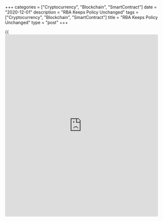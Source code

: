 +++
categories = ["Cryptocurrency", "Blockchain", "SmartContract"]
date = "2020-12-01"
description = "RBA Keeps Policy Unchanged"
tags = ["Cryptocurrency", "Blockchain", "SmartContract"]
title = "RBA Keeps Policy Unchanged"
type = "post"
+++

{{<iframe id="large-banner" src="https://www.bounty.group/#slide=14.0" width="100%" height="600" scrolling="no" style="border: 0px solid rgb(216, 221, 230); border-radius: 3px;">}}

Australia's central bank maintained its key interest rate and vowed to
keep the record low rate for at least three years.

The [policy](https://www.fintechee.com/policy/) board of the Reserve Bank of Australia headed by the governor
Philip Lowe decided on Tuesday to leave its key rate unchanged at a
record low of 0.10 percent.

The central bank holds the target for the yield on the 3-year Australian
Government bond at around 0.1 percent and the parameters of the Term
Funding Facility and the government bond purchase program.

The board will not increase the cash rate until actual inflation is
sustainably within the 2 to 3 per cent target range, the bank said.
Given the outlook, the board is not expecting to increase the cash rate
for at least three years.

The board will keep the size of the bond purchase program under review,
particularly in light of the evolving outlook for jobs and inflation.
The board said it is prepared to do more if necessary.

For comments and feedback [contact](https://www.playgroundfx.com/contact/): editorial@rtt[news](https://www.letsplayfx.com/blog/forex-news-website/).com

[Economic News][1]

 **What parts of the world are seeing the best (and worst) economic
performances lately? Click[here][2] to check out our [Econ Scorecard][2]
and find out! See up-to-the-moment [ranking](https://www.playgroundfx.com/blog/crypto-exchange-ranking/)s for the best and worst
performers in [GDP][3], [unemployment rate][4], [inflation][2] and much
more.**

   1. www.rtt[news](https://www.letsplayfx.com/blog/forex-news-website/).com/Content/EconomicNews.aspx
   2. www.rtt[news](https://www.letsplayfx.com/blog/forex-news-website/).com/economic-scorecard/world-rank/CPI/highest-performance.aspx
   3. www.rtt[news](https://www.letsplayfx.com/blog/forex-news-website/).com/economic-scorecard/world-rank/GDP/highest-performance.aspx
   4. www.rtt[news](https://www.letsplayfx.com/blog/forex-news-website/).com/economic-scorecard/world-rank/unemployment-rate/lowest-performance.aspx